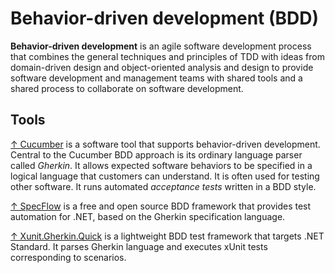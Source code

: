 # Behavior-driven development (BDD)

**Behavior-driven development** is an agile software development process that combines the general techniques and principles of TDD with ideas from domain-driven design and object-oriented analysis and design to provide software development and management teams with shared tools and a shared process to collaborate on software development.

## Tools

[↑ Cucumber](https://github.com/cucumber/cucumber-ruby) is a software tool that supports behavior-driven development. Central to the Cucumber BDD approach is its ordinary language parser called *Gherkin*. It allows expected software behaviors to be specified in a logical language that customers can understand. It is often used for testing other software. It runs automated *acceptance tests* written in a BDD style.

[↑ SpecFlow](https://specflow.org) is a free and open source BDD framework that provides test automation for .NET, based on the Gherkin specification language.

[↑ Xunit.Gherkin.Quick](https://github.com/ttutisani/Xunit.Gherkin.Quick) is a lightweight BDD test framework that targets .NET Standard. It parses Gherkin language and executes xUnit tests corresponding to scenarios.

